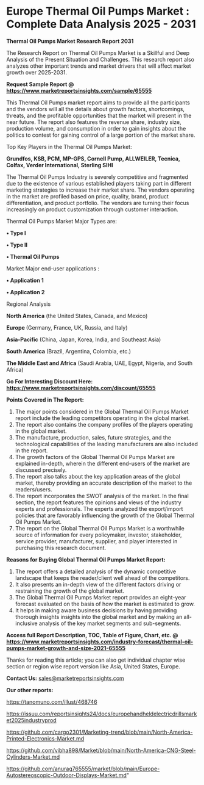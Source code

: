 # Europe Thermal Oil Pumps Market : Complete Data Analysis 2025 - 2031

<strong>Thermal Oil Pumps Market Research Report 2031</strong>

The Research Report on Thermal Oil Pumps Market is a Skillful and Deep Analysis of the Present Situation and Challenges. This research report also analyzes other important trends and market drivers that will affect market growth over 2025-2031.

<strong>Request Sample Report @ <a href=https://www.marketreportsinsights.com/sample/65555>https://www.marketreportsinsights.com/sample/65555</a></strong>

This Thermal Oil Pumps market report aims to provide all the participants and the vendors will all the details about growth factors, shortcomings, threats, and the profitable opportunities that the market will present in the near future. The report also features the revenue share, industry size, production volume, and consumption in order to gain insights about the politics to contest for gaining control of a large portion of the market share.

Top Key Players in the Thermal Oil Pumps Market:

<strong>Grundfos, KSB, PCM, MP-GPS, Cornell Pump, ALLWEILER, Tecnica, Colfax, Verder International, Sterling SIHI</strong>

The Thermal Oil Pumps Industry is severely competitive and fragmented due to the existence of various established players taking part in different marketing strategies to increase their market share. The vendors operating in the market are profiled based on price, quality, brand, product differentiation, and product portfolio. The vendors are turning their focus increasingly on product customization through customer interaction.

Thermal Oil Pumps Market Major Types are:

<strong>• Type I

• Type II

• Thermal Oil Pumps</strong>

Market Major end-user applications :

<strong>• Application 1

• Application 2</strong>

Regional Analysis

</u><strong><b>North America</b></strong> (the United States, Canada, and Mexico)

<strong><b>Europe </b></strong>(Germany, France, UK, Russia, and Italy)

<strong><b>Asia-Pacific</b></strong> (China, Japan, Korea, India, and Southeast Asia)

<strong><b>South America</b></strong> (Brazil, Argentina, Colombia, etc.)

<strong><b>The Middle East and Africa</b></strong> (Saudi Arabia, UAE, Egypt, Nigeria, and South Africa)

<strong>Go For Interesting Discount Here: <a href=https://www.marketreportsinsights.com/discount/65555>https://www.marketreportsinsights.com/discount/65555</a></strong>

<strong>Points Covered in The Report:</strong>
<ol>
  <li>The major points considered in the Global Thermal Oil Pumps Market report include the leading competitors operating in the global market.</li>
  <li>The report also contains the company profiles of the players operating in the global market.</li>
  <li>The manufacture, production, sales, future strategies, and the technological capabilities of the leading manufacturers are also included in the report.</li>
  <li>The growth factors of the Global Thermal Oil Pumps Market are explained in-depth, wherein the different end-users of the market are discussed precisely.</li>
  <li>The report also talks about the key application areas of the global market, thereby providing an accurate description of the market to the readers/users.</li>
  <li>The report incorporates the SWOT analysis of the market. In the final section, the report features the opinions and views of the industry experts and professionals. The experts analyzed the export/import policies that are favorably influencing the growth of the Global Thermal Oil Pumps Market.</li>
  <li>The report on the Global Thermal Oil Pumps Market is a worthwhile source of information for every policymaker, investor, stakeholder, service provider, manufacturer, supplier, and player interested in purchasing this research document.</li>
</ol>
<strong>Reasons for Buying Global Thermal Oil Pumps Market Report:</strong>

<ol>
  <li>The report offers a detailed analysis of the dynamic competitive landscape that keeps the reader/client well ahead of the competitors.</li>
  <li>It also presents an in-depth view of the different factors driving or restraining the growth of the global market.</li>
  <li>The Global Thermal Oil Pumps Market report provides an eight-year forecast evaluated on the basis of how the market is estimated to grow.</li>
  <li>It helps in making aware business decisions by having providing thorough insights insights into the global market and by making an all-inclusive analysis of the key market segments and sub-segments.</li>
</ol>
<strong>Access full Report Description, TOC, Table of Figure, Chart, etc. @ <a href=https://www.marketreportsinsights.com/industry-forecast/thermal-oil-pumps-market-growth-and-size-2021-65555>https://www.marketreportsinsights.com/industry-forecast/thermal-oil-pumps-market-growth-and-size-2021-65555</a></strong>


Thanks for reading this article; you can also get individual chapter wise section or region wise report version like Asia, United States, Europe.

<strong>Contact Us:</strong>
sales@marketreportsinsights.com

<strong>Our other reports:</strong>

<a href=https://tanomuno.com/illust/468746>https://tanomuno.com/illust/468746</a>

<a href=https://issuu.com/reportsinsights24/docs/europehandheldelectricdrillsmarket2025industryprod>https://issuu.com/reportsinsights24/docs/europehandheldelectricdrillsmarket2025industryprod</a>

<a href=https://github.com/cargo2301/Marketing-trend/blob/main/North-America-Printed-Electronics-Market.md>https://github.com/cargo2301/Marketing-trend/blob/main/North-America-Printed-Electronics-Market.md</a>

<a href=https://github.com/vibha898/Market/blob/main/North-America-CNG-Steel-Cylinders-Market.md>https://github.com/vibha898/Market/blob/main/North-America-CNG-Steel-Cylinders-Market.md</a>

<a href=https://github.com/anurag765555/market/blob/main/Europe-Autostereoscopic-Outdoor-Displays-Market.md>https://github.com/anurag765555/market/blob/main/Europe-Autostereoscopic-Outdoor-Displays-Market.md</a>"
